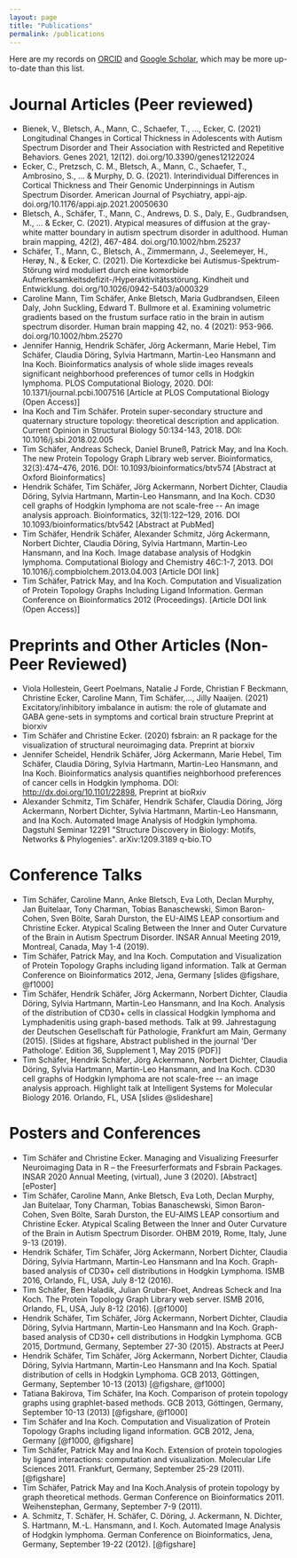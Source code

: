 ```yaml
---
layout: page
title: "Publications"
permalink: /publications
---
```


Here are my records on [ORCID](https://orcid.org/0000-0002-3683-8070) and [Google Scholar](https://scholar.google.de/citations?user=VNkzzhgAAAAJ), which may be more up-to-date than this list.

# Journal Articles (Peer reviewed)

* Bienek, V., Bletsch, A., Mann, C., Schaefer, T., ..., Ecker, C. (2021) Longitudinal Changes in Cortical Thickness in Adolescents with Autism Spectrum Disorder and Their Association with Restricted and Repetitive Behaviors. Genes 2021, 12(12). doi.org/10.3390/genes12122024
* Ecker, C., Pretzsch, C. M., Bletsch, A., Mann, C., Schaefer, T., Ambrosino, S., ... & Murphy, D. G. (2021). Interindividual Differences in Cortical Thickness and Their Genomic Underpinnings in Autism Spectrum Disorder. American Journal of Psychiatry, appi-ajp. doi.org/10.1176/appi.ajp.2021.20050630
* Bletsch, A., Schäfer, T., Mann, C., Andrews, D. S., Daly, E., Gudbrandsen, M., ... & Ecker, C. (2021). Atypical measures of diffusion at the gray‐white matter boundary in autism spectrum disorder in adulthood. Human brain mapping, 42(2), 467-484. doi.org/10.1002/hbm.25237
* Schäfer, T., Mann, C., Bletsch, A., Zimmermann, J., Seelemeyer, H., Herøy, N., & Ecker, C. (2021). Die Kortexdicke bei Autismus-Spektrum-Störung wird moduliert durch eine komorbide Aufmerksamkeitsdefizit-/Hyperaktivitätsstörung. Kindheit und Entwicklung. doi.org/10.1026/0942-5403/a000329
* Caroline Mann, Tim Schäfer, Anke Bletsch, Maria Gudbrandsen, Eileen Daly, John Suckling, Edward T. Bullmore et al. Examining volumetric gradients based on the frustum surface ratio in the brain in autism spectrum disorder. Human brain mapping 42, no. 4 (2021): 953-966. doi.org/10.1002/hbm.25270
* Jennifer Hannig, Hendrik Schäfer, Jörg Ackermann, Marie Hebel, Tim Schäfer, Claudia Döring, Sylvia Hartmann, Martin-Leo Hansmann and Ina Koch. Bioinformatics analysis of whole slide images reveals significant neighborhood preferences of tumor cells in Hodgkin lymphoma. PLOS Computational Biology, 2020. DOI: 10.1371/journal.pcbi.1007516 [Article at PLOS Computational Biology (Open Access)]
* Ina Koch and Tim Schäfer. Protein super-secondary structure and quaternary structure topology: theoretical description and application. Current Opinion in Structural Biology 50:134-143, 2018. DOI: 10.1016/j.sbi.2018.02.005
* Tim Schäfer, Andreas Scheck, Daniel Bruneß, Patrick May, and Ina Koch. The new Protein Topology Graph Library web server. Bioinformatics, 32(3):474–476, 2016. DOI: 10.1093/bioinformatics/btv574 [Abstract at Oxford Bioinformatics]
* Hendrik Schäfer, Tim Schäfer, Jörg Ackermann, Norbert Dichter, Claudia Döring, Sylvia Hartmann, Martin-Leo Hansmann, and Ina Koch. CD30 cell graphs of Hodgkin lymphoma are not scale-free -- An image analysis approach. Bioinformatics, 32(1):122–129, 2016. DOI 10.1093/bioinformatics/btv542 [Abstract at PubMed]
* Tim Schäfer, Hendrik Schäfer, Alexander Schmitz, Jörg Ackermann, Norbert Dichter, Claudia Döring, Sylvia Hartmann, Martin-Leo Hansmann, and Ina Koch. Image database analysis of Hodgkin lymphoma. Computational Biology and Chemistry 46C:1-7, 2013. DOI 10.1016/j.compbiolchem.2013.04.003 [Article DOI link]
* Tim Schäfer, Patrick May, and Ina Koch. Computation and Visualization of Protein Topology Graphs Including Ligand Information. German Conference on Bioinformatics 2012 (Proceedings). [Article DOI link (Open Access)]



# Preprints and Other Articles (Non-Peer Reviewed)

* Viola Hollestein, Geert Poelmans, Natalie J Forde, Christian F Beckmann, Christine Ecker, Caroline Mann, Tim Schäfer,..., Jilly Naaijen. (2021) Excitatory/inhibitory imbalance in autism: the role of glutamate and GABA gene-sets in symptoms and cortical brain structure Preprint at biorxiv
* Tim Schäfer and Christine Ecker. (2020) fsbrain: an R package for the visualization of structural neuroimaging data. Preprint at biorxiv
* Jennifer Scheidel, Hendrik Schäfer, Jörg Ackermann, Marie Hebel, Tim Schäfer, Claudia Döring, Sylvia Hartmann, Martin-Leo Hansmann, and Ina Koch. Bioinformatics analysis quantifies neighborhood preferences of cancer cells in Hodgkin lymphoma. DOI: http://dx.doi.org/10.1101/22898, Preprint at bioRxiv
* Alexander Schmitz, Tim Schäfer, Hendrik Schäfer, Claudia Döring, Jörg Ackermann, Norbert Dichter, Sylvia Hartmann, Martin-Leo Hansmann, and Ina Koch. Automated Image Analysis of Hodgkin lymphoma. Dagstuhl Seminar 12291 "Structure Discovery in Biology: Motifs, Networks & Phylogenies". arXiv:1209.3189 q-bio.TO



# Conference Talks

* Tim Schäfer, Caroline Mann, Anke Bletsch, Eva Loth, Declan Murphy, Jan Buitelaar, Tony Charman, Tobias Banaschewski, Simon Baron-Cohen, Sven Bölte, Sarah Durston, the EU-AIMS LEAP consortium and Christine Ecker. Atypical Scaling Between the Inner and Outer Curvature of the Brain in Autism Spectrum Disorder. INSAR Annual Meeting 2019, Montreal, Canada, May 1-4 (2019).
* Tim Schäfer, Patrick May, and Ina Koch. Computation and Visualization of Protein Topology Graphs including ligand information. Talk at German Conference on Bioinformatics 2012, Jena, Germany [slides @figshare, @f1000]
* Tim Schäfer, Hendrik Schäfer, Jörg Ackermann, Norbert Dichter, Claudia Döring, Sylvia Hartmann, Martin-Leo Hansmann, and Ina Koch. Analysis of the distribution of CD30+ cells in classical Hodgkin lymphoma and Lymphadenitis using graph-based methods. Talk at 99. Jahrestagung der Deutschen Gesellschaft für Pathologie, Frankfurt am Main, Germany (2015). [Slides at figshare, Abstract published in the journal 'Der Pathologe'. Edition 36, Supplement 1, May 2015 (PDF)]
* Tim Schäfer, Hendrik Schäfer, Jörg Ackermann, Norbert Dichter, Claudia Döring, Sylvia Hartmann, Martin-Leo Hansmann, and Ina Koch. CD30 cell graphs of Hodgkin lymphoma are not scale-free -- an image analysis approach. Highlight talk at Intelligent Systems for Molecular Biology 2016. Orlando, FL, USA [slides @slideshare]



# Posters and Conferences

* Tim Schäfer and Christine Ecker. Managing and Visualizing Freesurfer Neuroimaging Data in R – the Freesurferformats and Fsbrain Packages. INSAR 2020 Annual Meeting, (virtual), June 3 (2020). [Abstract] [ePoster]
* Tim Schäfer, Caroline Mann, Anke Bletsch, Eva Loth, Declan Murphy, Jan Buitelaar, Tony Charman, Tobias Banaschewski, Simon Baron-Cohen, Sven Bölte, Sarah Durston, the EU-AIMS LEAP consortium and Christine Ecker. Atypical Scaling Between the Inner and Outer Curvature of the Brain in Autism Spectrum Disorder. OHBM 2019, Rome, Italy, June 9-13 (2019).
* Hendrik Schäfer, Tim Schäfer, Jörg Ackermann, Norbert Dichter, Claudia Döring, Sylvia Hartmann, Martin-Leo Hansmann and Ina Koch. Graph-based analysis of CD30+ cell distributions in Hodgkin Lymphoma. ISMB 2016, Orlando, FL, USA, July 8-12 (2016).
* Tim Schäfer, Ben Haladik, Julian Gruber-Roet, Andreas Scheck and Ina Koch. The Protein Topology Graph Library web server. ISMB 2016, Orlando, FL, USA, July 8-12 (2016). [@f1000]
* Hendrik Schäfer, Tim Schäfer, Jörg Ackermann, Norbert Dichter, Claudia Döring, Sylvia Hartmann, Martin-Leo Hansmann and Ina Koch. Graph-based analysis of CD30+ cell distributions in Hodgkin Lymphoma. GCB 2015, Dortmund, Germany, September 27-30 (2015). Abstracts at PeerJ
* Hendrik Schäfer, Tim Schäfer, Jörg Ackermann, Norbert Dichter, Claudia Döring, Sylvia Hartmann, Martin-Leo Hansmann and Ina Koch. Spatial distribution of cells in Hodgkin Lymphoma. GCB 2013, Göttingen, Germany, September 10-13 (2013) [@figshare, @f1000]
* Tatiana Bakirova, Tim Schäfer, Ina Koch. Comparison of protein topology graphs using graphlet-based methods. GCB 2013, Göttingen, Germany, September 10-13 (2013) [@figshare, @f1000]
* Tim Schäfer and Ina Koch. Computation and Visualization of Protein Topology Graphs including ligand information. GCB 2012, Jena, Germany [@f1000, @figshare]
* Tim Schäfer, Patrick May and Ina Koch. Extension of protein topologies by ligand interactions: computation and visualization. Molecular Life Sciences 2011. Frankfurt, Germany, September 25-29 (2011). [@figshare]
* Tim Schäfer, Patrick May and Ina Koch.Analysis of protein topology by graph theoretical methods. German Conference on Bioinformatics 2011. Weihenstephan, Germany, September 7-9 (2011).
* A. Schmitz, T. Schäfer, H. Schäfer, C. Döring, J. Ackermann, N. Dichter, S. Hartmann, M.-L. Hansmann, and I. Koch. Automated Image Analysis of Hodgkin lymphoma. German Conference on Bioinformatics, Jena, Germany, September 19-22 (2012). [@figshare]

